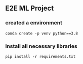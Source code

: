 ## E2E ML Project

### created a environment
```
conda create -p venv python==3.8
```

### Install all necessary libraries
```
pip install -r requirements.txt
```
